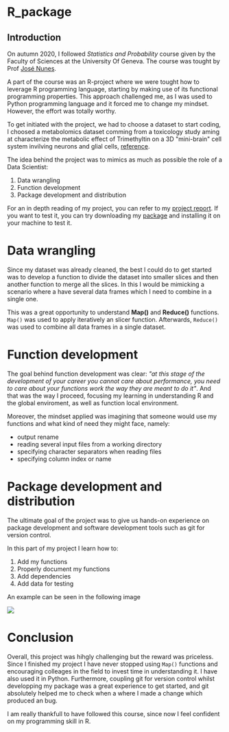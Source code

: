 # R_package

## Introduction

On autumn 2020, I followed *Statistics and Probability* course given by the Faculty of Sciences at the University Of Geneva. The course was tought by Prof [José Nunes](https://genev.unige.ch/research/people/Jose-Manuel-De-Abreu-Nunes).

A part of the course was an R-project where we were tought how to leverage R programming language, starting by making use of its functional programming properties. This approach challenged me, as I was used to Python programming language and it forced me to change my mindset. However, the effort was totally worthy.

To get initiated with the project, we had to choose a dataset to start coding, I choosed a metabolomics dataset comming from a toxicology study aming at characterize the metabolic effect of Trimethyltin on a 3D "mini-brain" cell system invilving neurons and glial cells, [reference](https://doi.org/10.3390/metabo9040079).

The idea behind the project was to mimics as much as possible the role of a Data Scientist:

1. Data wrangling
2. Function development
3. Package development and distribution

For an in depth reading of my project, you can refer to my [project report](https://github.com/Christ14n97/R_package_2020/blob/master/R-Project-on-Metabolomics-Dataset.pdf). If you want to test it, you can try downloading my [package](https://github.com/Christ14n97/R_package_2020/blob/master/Christian.Peralta.Rpackage_0.1.0.tar.gz) and installing it on your machine to test it.

# Data wrangling

Since my dataset was already cleaned, the best I could do to get started was to develop a function to divide the dataset into smaller slices and then another function to merge all the slices. In this I would be mimicking a scenario where a have several data frames which I need to combine in a single one. 

This was a great opportunity to understand **Map()** and **Reduce()** functions. `Map()` was used to apply iteratively an slicer function. Afterwards, `Reduce()` was used to combine all data frames in a single dataset.

# Function development

The goal behind function development was clear: *"at this stage of the development of your career you cannot care about performance, you need to care about your functions work the way they are meant to do it"*.
And that was the way I proceed, focusing my learning in understanding R and the global enviroment, as well as function local environment.

Moreover, the mindset applied was imagining that someone would use my functions and what kind of need they might face, namely:

* output rename
* reading several input files from a working directory
* specifying character separators when reading files
* specifying column index or name

# Package development and distribution

The ultimate goal of the project was to give us hands-on experience on package development and software development tools such as git for version control. 

In this part of my project I learn how to:

1. Add my functions
2. Properly document my functions
3. Add dependencies
4. Add data for testing

An example can be seen in the following image 

![](https://github.com/Christ14n97/R_package_2020/blob/master/images/package_dev_example.png)

# Conclusion

Overall, this project was hihgly challenging but the reward was priceless. Since I finished my project I have never stopped using `Map()` functions and encouraging colleages in the field to invest time in understanding it. I have also used it in Python. 
Furthermore, coupling git for version control whilst developping my package was a great experience to get started, and git absolutely helped me to check when a where I made a change which produced an bug.

I am really thankfull to have followed this course, since now I feel confident on my programming skill in R.
